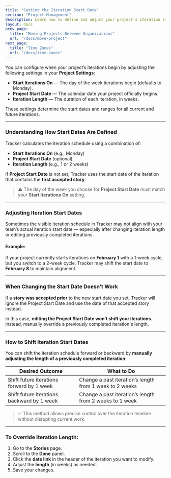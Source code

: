 ```yaml
---
title: "Setting the Iteration Start Date"
section: "Project Management"
description: Learn how to define and adjust your project's iteration start day and date.
layout: docs
prev_page:
  title: "Moving Projects Between Organizations"
  url: "/docs/move-project"
next_page:
  title: "Time Zones"
  url: "/docs/time-zones"
---
```


You can configure when your project’s iterations begin by adjusting the following settings in your **Project Settings**:

* **Start Iterations On** — The day of the week iterations begin (defaults to Monday).
* **Project Start Date** — The calendar date your project officially begins.
* **Iteration Length** — The duration of each iteration, in weeks.

These settings determine the start dates and ranges for all current and future iterations.

---

### Understanding How Start Dates Are Defined

Tracker calculates the iteration schedule using a combination of:

* **Start Iterations On** (e.g., Monday)
* **Project Start Date** (optional)
* **Iteration Length** (e.g., 1 or 2 weeks)

If **Project Start Date** is not set, Tracker uses the start date of the iteration that contains the **first accepted story**.

> ⚠️ The day of the week you choose for **Project Start Date** must match your **Start Iterations On** setting.

---

### Adjusting Iteration Start Dates

Sometimes the visible iteration schedule in Tracker may not align with your team’s actual iteration start date — especially after changing iteration length or editing previously completed iterations.

#### Example:

If your project currently starts iterations on **February 1** with a 1-week cycle, but you switch to a 2-week cycle, Tracker may shift the start date to **February 8** to maintain alignment.

---

### When Changing the Start Date Doesn’t Work

If a **story was accepted prior** to the new start date you set, Tracker will ignore the Project Start Date and use the date of that accepted story instead.

In this case, **editing the Project Start Date won’t shift your iterations**. Instead, manually override a previously completed iteration's length.

---

### How to Shift Iteration Start Dates

You can shift the iteration schedule forward or backward by **manually adjusting the length of a previously completed iteration**:

| Desired Outcome                            | What to Do                                              |
| ------------------------------------------ | ------------------------------------------------------- |
| Shift future iterations forward by 1 week  | Change a past iteration’s length from 1 week to 2 weeks |
| Shift future iterations backward by 1 week | Change a past iteration’s length from 2 weeks to 1 week |

> ✅ This method allows precise control over the iteration timeline without disrupting current work.

---

### To Override Iteration Length:

1. Go to the **Stories** page.
2. Scroll to the **Done** panel.
3. Click the **date link** in the header of the iteration you want to modify.
4. Adjust the **length** (in weeks) as needed.
5. Save your changes.

